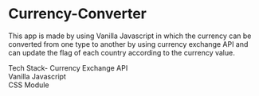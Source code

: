 # Currency-Converter

This app is made by using Vanilla Javascript in which the currency can be converted from one type to another by using currency exchange API and can update the flag of each country according to the currency value.

Tech Stack-
Currency Exchange API <br>
Vanilla Javascript <br>
CSS Module

